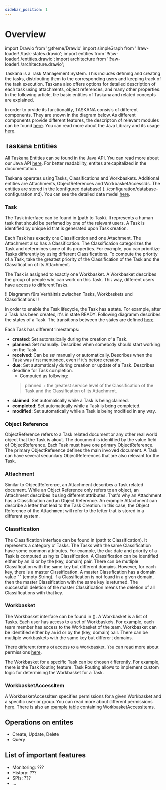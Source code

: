 ```yaml
---
sidebar_position: 1
---
```


# Overview

import Drawio from '@theme/Drawio'
import simpleGraph from '!!raw-loader!./task-states.drawio';
import entities from '!!raw-loader!./entities.drawio';
import architecture from '!!raw-loader!./architecture.drawio';

Taskana is a Task Management System. This includes defining and creating the tasks, distributing them to the corresponding users and keeping track of the task execution. Taskana also offers options for detailed description of each task using attachments, object references, and many other properties. In the following article, the basic entities of Taskana and related concepts are explained. 

In order to prvide its functionality, TASKANA consists of different components. They are shown in the diagram below. As different components provide different features, the description of relevant modules can be found [here](../reference/modules.md). You can read more about the Java Library and its usage [here](../java-api-usage). 

<Drawio content={architecture} />

## Taskana Entities
All Taskana Entities can be found in the Java API. You can read more about our Java API [here](../java-api-usage.md). For better readability, entites are capitalized in the documentation. 

Taskana operates using Tasks, Classifications and Workbaskets. Additional entities are Attachments, ObjectReferences and WorkbasketAccessIds. The entities are stored in the [configured database] (../configuration/database-configuration.md). You can see the detailed data model [here](../reference/create-a-page.md).

<Drawio content={entities} />


### Task

The Task interface can be found in (path to Task). It represents a human task that should be perfomed by one of the relevant users. A Task is identified by unique id that is generated upon Task creation. 

Each Task has exactly one Classification and one Attachment. The Attachment also has a Classification. The Classification categorizes the Task and determines some of its properties. For example, you can prioritize Tasks differently by using different Classifications. To compute the priority of a Task, take the greatest priority of the Classification of the Task and the Classification of its Attachment. 

The Task is assigned to exactly one Workbasket. A Workbasket describes the group of people who can work on this Task. This way, different users have access to different Tasks. 

!! Diagramm fürs Verhältnis zwischen Tasks, Workbaskets und Classifications !! 

In order to enable the Task lifecycle, the Task has a state. For example, after a Task has been created, it's in state READY. Following diagramm describes the states of a Task. The transitions between the states are defined [here](../reference/spring-boot-example%20copy.md)  

<Drawio content={simpleGraph} />

Each Task has different timestamps: 
- **created**: Set automatically during the creation of a Task.
- **planned**: Set manually. Describes when somebody should start working on the Task.
- **received**: Can be set manually or automatically. Describes when the Task was first mentioned, even if it's before creation.
- **due**: Set automatically during creation or update of a Task. Describes deadline for Task completion.
    - Computed as following:
    > planned + the greatest service level of the Classification of the Task and the Classification of its Attachment.
- **claimed**:  Set automatically while a Task is being claimed.
- **completed**:  Set automatically while a Task is being completed.
- **modified**: Set automatically while a Task is being modified in any way.

### Object Reference
ObjectReference refers to a Task related document or any other real world object that the Task is about. The document is identified by the value field of ObjectReference. Each Task must have one primary ObjectReference. The primary ObjectReference defines the main involved document. A Task can have several secundary ObjectReferences that are also relevant for the Task.


### Attachment
Similar to ObjectReference, an Attachment describes a Task related document. While an Object Reference only refers to an object, an Attachment describes it using different attributes. That's why an Attachment has a Classification and an Object Reference. An example Attachment can describe a letter that lead to the Task Creation. In this case, the Object Reference of the Attachment will refer to the letter that is stored in a different system.

### Classification

The Classification interface can be found in (path to Classification). It represents a category of Tasks. The Tasks with the same Classification have some common attributes. For example, the due date and priority of a Task is computed using its Classification. A Classification can be identified either by an id or by the (key, domain) pair. There can be mutliple Classification with the same key but different domains. However, for each key, there is a master Classification. A master Classification has a domain value "" (empty String). If a Classification is not found in a given domain, then the master Classification with the same key is returned. The successfull deletion of the master Classification means the deletion of all Classifications with that key.

### Workbasket

The Workbasket interface can be found in (). A Workbasket is a list of Tasks. Each user has access to a set of Workbaskets. For example, each team member has access to the Workbasket of the team. Workbasket can be identified either by an id or by the (key, domain) pair. There can be mutliple workbaskets with the same key but different domains. 

There different forms of access to a Workbasket. You can read more about permissions [here](./security-permissions#access-to-workbaskets.md).

The Workbasket for a specific Task can be chosen differently. For example, there is the Task Routing feature. Task Routing allows to implement custom logic for determining the Workbasket for a Task. 

### WorkbasketAccessItem

A WorkbasketAccessItem specifies permissions for a given Workbasket and a specific user or group. You can read more about different permissions [here](./security-permissions.md#access-to-workbaskets). There is also an [example table](./security-permissions.md#example-workbasketaccesitem-table) containing WorkbasketAccessItems. 

## Operations on entites

- Create, Update, Delete
- Query

## List of important features
- Monitoring: ???
- History: ???
- SPIs: ???
- ... 
